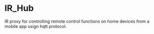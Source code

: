 # IR_Hub
IR proxy for controlling remote control functions on home devices from a mobile app usign hqtt protocol.
